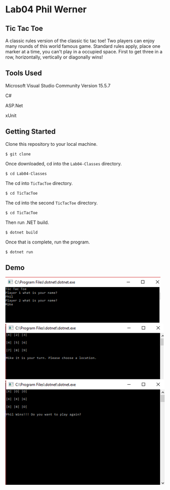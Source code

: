 # Lab04 Phil Werner

## Tic Tac Toe
A classic rules version of the classic tic tac toe! Two players can enjoy
many rounds of this world famous game. Standard rules apply, place one marker
at a time, you can't play in a occupied space. First to get three in a row,
horizontally, vertically or diagonally wins!

## Tools Used
Microsoft Visual Studio Community Version 15.5.7

C#

ASP.Net

xUnit

## Getting Started

Clone this repository to your local machine.
```
$ git clone 
```
Once downloaded, cd into the ```Lab04-Classes``` directory.
```
$ cd Lab04-Classes
```
The cd into ```TicTacToe``` directory.
```
$ cd TicTacToe
```
The cd into the second ```TicTacToe``` directory.
```
$ cd TicTacToe
```
Then run .NET build.
```
$ dotnet build
```
Once that is complete, run the program.
```
$ dotnet run
```

## Demo

![Game Start Up](https://github.com/philipwerner/Lab04-Classes/blob/lab04-phil/TicTacToe/Assests/startUp.png)
![Game In Progress](https://github.com/philipwerner/Lab04-Classes/blob/lab04-phil/TicTacToe/Assests/inProgress.png)
![Game Over](https://github.com/philipwerner/Lab04-Classes/blob/lab04-phil/TicTacToe/Assests/winner.png)
